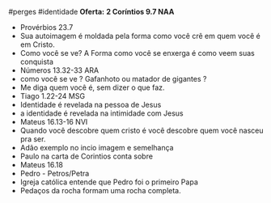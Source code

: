#perges
#identidade 
**Oferta:** **2 Coríntios 9.7 NAA**

- Provérbios 23.7
- Sua autoimagem é moldada pela forma como você crê em quem você é em Cristo.
- Como você se ve? A Forma como você se enxerga é como veem suas conquista
- Números 13.32-33 ARA
- como você se ve ? Gafanhoto ou matador de gigantes ?
- Me diga quem você é, sem dizer o que faz.
- Tiago 1.22-24 MSG
- Identidade é revelada na pessoa de Jesus
- a identidade é revelada na intimidade com Jesus
- Mateus 16.13-16 NVI
- Quando você descobre quem cristo é você descobre quem você nasceu pra ser.
- Adão exemplo no incio imagem e semelhança
- Paulo na carta de Corintios conta sobre
- Mateus 16.18
- Pedro - Petros/Petra
- Igreja católica entende que Pedro foi o primeiro Papa
- Pedaços da rocha formam uma rocha completa. 